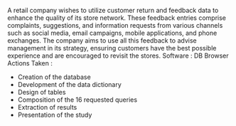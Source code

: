 A retail company wishes to utilize customer return and feedback data to enhance the quality of its store network. These feedback entries comprise complaints, suggestions, and information requests from various channels such as social media, email campaigns, mobile applications, and phone exchanges. The company aims to use all this feedback to advise management in its strategy, ensuring customers have the best possible experience and are encouraged to revisit the stores.
Software : DB Browser
Actions Taken :
- Creation of the database
- Development of the data dictionary
- Design of tables
- Composition of the 16 requested queries
- Extraction of results
- Presentation of the study
